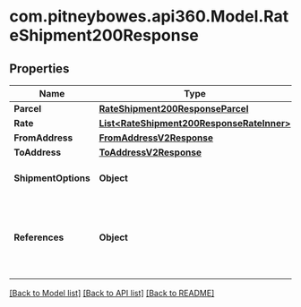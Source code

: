 # com.pitneybowes.api360.Model.RateShipment200Response

## Properties

Name | Type | Description | Notes
------------ | ------------- | ------------- | -------------
**Parcel** | [**RateShipment200ResponseParcel**](RateShipment200ResponseParcel.md) |  | [optional] 
**Rate** | [**List&lt;RateShipment200ResponseRateInner&gt;**](RateShipment200ResponseRateInner.md) |  | [optional] 
**FromAddress** | [**FromAddressV2Response**](FromAddressV2Response.md) |  | [optional] 
**ToAddress** | [**ToAddressV2Response**](ToAddressV2Response.md) |  | [optional] 
**ShipmentOptions** | **Object** | Optional shipment preferences. | [optional] 
**References** | **Object** | Any additional references related to the rate shop request. | [optional] 

[[Back to Model list]](../../README.md#documentation-for-models) [[Back to API list]](../../README.md#documentation-for-api-endpoints) [[Back to README]](../../README.md)


